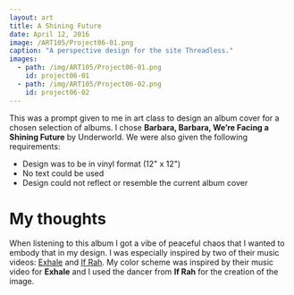 ```yaml
---
layout: art
title: A Shining Future
date: April 12, 2016
image: /ART105/Project06-01.png
caption: "A perspective design for the site Threadless."
images:
  - path: /img/ART105/Project06-01.png
    id: project06-01
  - path: /img/ART105/Project06-02.png
    id: project06-02
---
```


This was a prompt given to me in art class to design an album cover for a chosen selection of albums. I chose __Barbara, Barbara, We’re Facing a Shining Future__ by Underworld. We were also given the following requirements:
- Design was to be in vinyl format (12" x 12")
- No text could be used
- Design could not reflect or resemble the current album cover

# My thoughts
When listening to this album I got a vibe of peaceful chaos that I wanted to embody that in my design. I was especially inspired by two of their music videos: [Exhale]() and [If Rah](). My color scheme was inspired by their music video for __Exhale__ and I used the dancer from __If Rah__ for the creation of the image.
